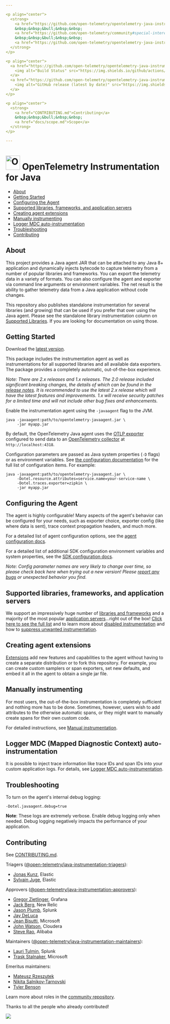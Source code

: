 ```yaml
---

<p align="center">
  <strong>
    <a href="https://github.com/open-telemetry/opentelemetry-java-instrumentation#getting-started">Getting Started</a>
    &nbsp;&nbsp;&bull;&nbsp;&nbsp;
    <a href="https://github.com/open-telemetry/community#special-interest-groups">Getting Involved</a>
    &nbsp;&nbsp;&bull;&nbsp;&nbsp;
    <a href="https://github.com/open-telemetry/opentelemetry-java-instrumentation/discussions">Getting In Touch</a>
  </strong>
</p>

<p align="center">
  <a href="https://github.com/open-telemetry/opentelemetry-java-instrumentation/actions/workflows/build.yml">
    <img alt="Build Status" src="https://img.shields.io/github/actions/workflow/status/open-telemetry/opentelemetry-java-instrumentation/build.yml?branch=main&style=for-the-badge">
  </a>
  <a href="https://github.com/open-telemetry/opentelemetry-java-instrumentation/releases">
    <img alt="GitHub release (latest by date)" src="https://img.shields.io/github/v/release/open-telemetry/opentelemetry-java-instrumentation?style=for-the-badge">
  </a>
</p>

<p align="center">
  <strong>
    <a href="CONTRIBUTING.md">Contributing</a>
    &nbsp;&nbsp;&bull;&nbsp;&nbsp;
    <a href="docs/scope.md">Scope</a>
  </strong>
</p>

---
```


# <img src="https://opentelemetry.io/img/logos/opentelemetry-logo-nav.png" alt="OpenTelemetry Icon" width="45" height=""> OpenTelemetry Instrumentation for Java

* [About](#about)
* [Getting Started](#getting-started)
* [Configuring the Agent](#configuring-the-agent)
* [Supported libraries, frameworks, and application servers](#supported-libraries-frameworks-and-application-servers)
* [Creating agent extensions](#creating-agent-extensions)
* [Manually instrumenting](#manually-instrumenting)
* [Logger MDC auto-instrumentation](#logger-mdc-mapped-diagnostic-context-auto-instrumentation)
* [Troubleshooting](#troubleshooting)
* [Contributing](#contributing)

## About

This project provides a Java agent JAR that can be attached to any Java 8+
application and dynamically injects bytecode to capture telemetry from a
number of popular libraries and frameworks.
You can export the telemetry data in a variety of formats.
You can also configure the agent and exporter via command line arguments
or environment variables. The net result is the ability to gather telemetry
data from a Java application without code changes.

This repository also publishes standalone instrumentation for several libraries (and growing)
that can be used if you prefer that over using the Java agent.
Please see the standalone library instrumentation column
on [Supported Libraries](docs/supported-libraries.md#libraries--frameworks).
If you are looking for documentation on using those.

## Getting Started

Download
the [latest version](https://github.com/open-telemetry/opentelemetry-java-instrumentation/releases/latest/download/opentelemetry-javaagent.jar).

This package includes the instrumentation agent as well as
instrumentations for all supported libraries and all available data exporters.
The package provides a completely automatic, out-of-the-box experience.

*Note: There are 2.x releases and 1.x releases. The 2.0 release included significant breaking
changes, the details of which can be found in the [release notes](https://github.com/open-telemetry/opentelemetry-java-instrumentation/releases/tag/v2.0.0).
It is recommended to use the latest 2.x release which will have the latest features and improvements.
1.x will receive security patches for a limited time and will not include other bug fixes and
enhancements.*


Enable the instrumentation agent using the `-javaagent` flag to the JVM.

```
java -javaagent:path/to/opentelemetry-javaagent.jar \
     -jar myapp.jar
```

By default, the OpenTelemetry Java agent uses the
[OTLP exporter](https://github.com/open-telemetry/opentelemetry-java/tree/main/exporters/otlp)
configured to send data to an
[OpenTelemetry collector](https://github.com/open-telemetry/opentelemetry-collector/blob/main/receiver/otlpreceiver/README.md)
at `http://localhost:4318`.

Configuration parameters are passed as Java system properties (`-D` flags) or
as environment variables. See [the configuration documentation][config-agent]
for the full list of configuration items. For example:

```
java -javaagent:path/to/opentelemetry-javaagent.jar \
     -Dotel.resource.attributes=service.name=your-service-name \
     -Dotel.traces.exporter=zipkin \
     -jar myapp.jar
```

## Configuring the Agent

The agent is highly configurable! Many aspects of the agent's behavior can be
configured for your needs, such as exporter choice, exporter config (like where
data is sent), trace context propagation headers, and much more.

For a detailed list of agent configuration options, see the [agent configuration docs][config-agent].

For a detailed list of additional SDK configuration environment variables and system properties,
see the [SDK configuration docs][config-sdk].

*Note: Config parameter names are very likely to change over time, so please check
back here when trying out a new version!
Please [report any bugs](https://github.com/open-telemetry/opentelemetry-java-instrumentation/issues)
or unexpected behavior you find.*

## Supported libraries, frameworks, and application servers

We support an impressively huge number
of [libraries and frameworks](docs/supported-libraries.md#libraries--frameworks) and
a majority of the most
popular [application servers](docs/supported-libraries.md#application-servers)...right out of the
box!
[Click here to see the full list](docs/supported-libraries.md) and to learn more about
[disabled instrumentation](docs/supported-libraries.md#disabled-instrumentations)
and how to [suppress unwanted instrumentation][suppress].

## Creating agent extensions

[Extensions](examples/extension/README.md) add new features and capabilities to the agent without
having to create a separate distribution or to fork this repository. For example, you can create
custom samplers or span exporters, set new defaults, and embed it all in the agent to obtain a
single jar file.

## Manually instrumenting

For most users, the out-of-the-box instrumentation is completely sufficient and nothing more has to
be done. Sometimes, however, users wish to add attributes to the otherwise automatic spans,
or they might want to manually create spans for their own custom code.

For detailed instructions, see [Manual instrumentation][manual].

## Logger MDC (Mapped Diagnostic Context) auto-instrumentation

It is possible to inject trace information like trace IDs and span IDs into your
custom application logs. For details, see [Logger MDC
auto-instrumentation](docs/logger-mdc-instrumentation.md).

## Troubleshooting

To turn on the agent's internal debug logging:

`-Dotel.javaagent.debug=true`

**Note**: These logs are extremely verbose. Enable debug logging only when needed.
Debug logging negatively impacts the performance of your application.

## Contributing

See [CONTRIBUTING.md](CONTRIBUTING.md).

Triagers ([@open-telemetry/java-instrumentation-triagers](https://github.com/orgs/open-telemetry/teams/java-instrumentation-triagers)):

- [Jonas Kunz](https://github.com/JonasKunz), Elastic
- [Sylvain Juge](https://github.com/SylvainJuge), Elastic

Approvers ([@open-telemetry/java-instrumentation-approvers](https://github.com/orgs/open-telemetry/teams/java-instrumentation-approvers)):

- [Gregor Zietlinger](https://github.com/zeitlinger), Grafana
- [Jack Berg](https://github.com/jack-berg), New Relic
- [Jason Plumb](https://github.com/breedx-splk), Splunk
- [Jay DeLuca](https://github.com/jaydeluca)
- [Jean Bisutti](https://github.com/jeanbisutti), Microsoft
- [John Watson](https://github.com/jkwatson), Cloudera
- [Steve Rao](https://github.com/steverao), Alibaba

Maintainers ([@open-telemetry/java-instrumentation-maintainers](https://github.com/orgs/open-telemetry/teams/java-instrumentation-maintainers)):

- [Lauri Tulmin](https://github.com/laurit), Splunk
- [Trask Stalnaker](https://github.com/trask), Microsoft

Emeritus maintainers:

- [Mateusz Rzeszutek](https://github.com/mateuszrzeszutek)
- [Nikita Salnikov-Tarnovski](https://github.com/iNikem)
- [Tyler Benson](https://github.com/tylerbenson)

Learn more about roles in
the [community repository](https://github.com/open-telemetry/community/blob/main/guides/contributor/membership.md).

Thanks to all the people who already contributed!

<a href="https://github.com/open-telemetry/opentelemetry-java-instrumentation/graphs/contributors">
  <img src="https://contributors-img.web.app/image?repo=open-telemetry/opentelemetry-java-instrumentation" />
</a>

[config-agent]: https://opentelemetry.io/docs/zero-code/java/agent/configuration/

[config-sdk]: https://opentelemetry.io/docs/languages/java/configuration/

[manual]: https://opentelemetry.io/docs/languages/java/instrumentation/#manual-instrumentation

[suppress]: https://opentelemetry.io/docs/zero-code/java/agent/disable/
